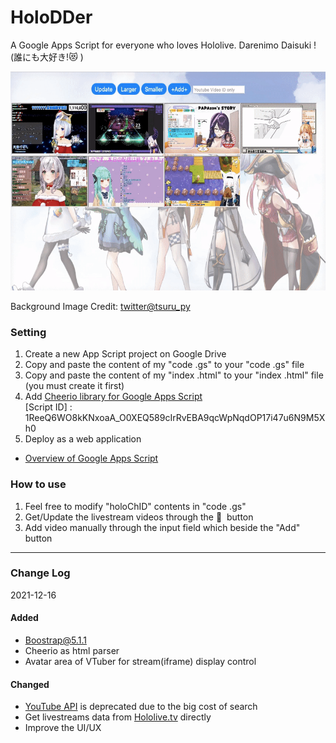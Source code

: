 # HoloDDer
A Google Apps Script for everyone who loves Hololive. Darenimo Daisuki ! (誰にも大好き!😻 )

<img src="./demo/demo.gif" width="515" height="350"/>

Background Image Credit: [twitter@tsuru_py](https://twitter.com/tsuru_py/status/1467466242391175171)

### Setting
1. Create a new App Script project on Google Drive
2. Copy and paste the content of my "code .gs" to your "code .gs" file
3. Copy and paste the content of my "index .html" to your "index .html" file (you must create it first)
4. Add [Cheerio library for Google Apps Script](https://github.com/tani/cheeriogs)
<br>[Script ID] : 1ReeQ6WO8kKNxoaA_O0XEQ589cIrRvEBA9qcWpNqdOP17i47u6N9M5Xh0
5. Deploy as a web application
- [Overview of Google Apps Script](https://developers.google.com/apps-script/overview)

### How to use
1. Feel free to modify "holoChID" contents in "code .gs"
2. Get/Update the livestream videos through the 🔄 &nbsp;button 
3. Add video manually through the input field which beside the "Add" button

---
### Change Log
2021-12-16
#### Added
- Boostrap@5.1.1
- Cheerio as html parser
- Avatar area of VTuber for stream(iframe) display control
#### Changed
- [YouTube API](https://developers.google.com/youtube/v3/getting-started) is deprecated due to the big cost of search
- Get livestreams data from [Hololive.tv](https://schedule.hololive.tv) directly
- Improve the UI/UX
